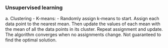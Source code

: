 ### Unsupervised learning

a. Clustering
    - K-means:
        - Randomly assign k-means to start. Assign each data point to the nearest mean. Then update the values of each mean with the mean of all the data points in its cluster. Repeat assignment and update. The algorithm converges when no assignments change. Not guaranteed to find the optimal solution.